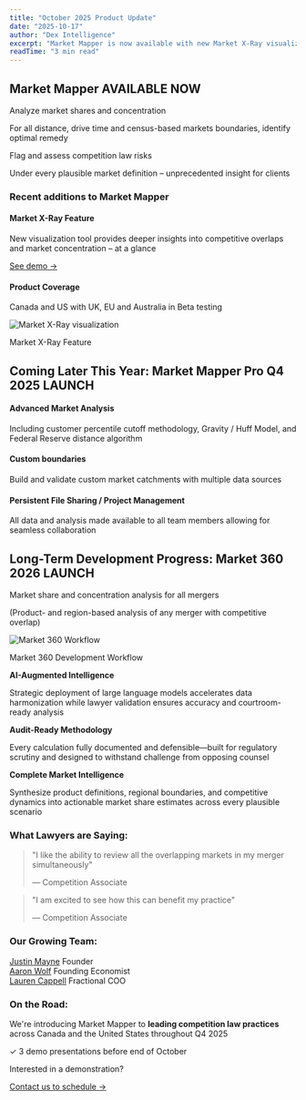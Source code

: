 ```yaml
---
title: "October 2025 Product Update"
date: "2025-10-17"
author: "Dex Intelligence"
excerpt: "Market Mapper is now available with new Market X-Ray visualization, plus updates on Market Mapper Pro and Market 360 development."
readTime: "3 min read"
---
```


<div class="bg-gradient-to-r from-brand/20 to-transparent border-l-4 border-brand p-6 rounded-r-lg mb-6">
<h2 class="text-4xl font-bold text-white mb-4">Market Mapper <span class="inline-block bg-brand text-black text-xs font-bold px-3 py-1 rounded-full ml-2 align-middle">AVAILABLE NOW</span></h2>

<p class="text-white font-semibold mb-2">Analyze market shares and concentration</p>
<p class="text-gray-300 text-sm mb-4">For all distance, drive time and census-based markets boundaries, identify optimal remedy</p>

<p class="text-white font-semibold mb-2">Flag and assess competition law risks</p>
<p class="text-gray-300 text-sm">Under every plausible market definition – unprecedented insight for clients</p>
</div>

<h3 class="text-2xl font-bold text-white mb-4">Recent additions to Market Mapper</h3>

<div class="grid grid-cols-1 md:grid-cols-2 gap-4 mb-6">
<div class="bg-black/40 border border-brand/30 p-4 rounded-lg hover:border-brand transition-all hover:shadow-lg">
<h4 class="text-brand text-lg font-bold mb-2">Market X-Ray Feature</h4>
<p class="text-gray-300 text-sm mb-2">New visualization tool provides deeper insights into competitive overlaps and market concentration – at a glance</p>
<a href="/demos/market-xray" class="text-brand hover:text-white text-sm font-medium inline-block">See demo →</a>
</div>

<div class="bg-black/40 border border-brand/30 p-4 rounded-lg hover:border-brand transition-all hover:shadow-lg">
<h4 class="text-brand text-lg font-bold mb-2">Product Coverage</h4>
<p class="text-gray-300 text-sm">Canada and US with UK, EU and Australia in Beta testing</p>
</div>
</div>

<div class="mb-8">
<img src="/market-xray-screenshot.png" alt="Market X-Ray visualization" class="w-full rounded-lg border border-brand/30" />
<p class="text-gray-400 italic text-sm text-center mt-2">Market X-Ray Feature</p>
</div>

<div class="my-8"></div>

<div class="bg-black border-2 border-brand/40 p-6 rounded-lg">

<h2 class="text-4xl font-bold text-brand mb-4">Coming Later This Year: Market Mapper Pro <span class="inline-block bg-brand text-black text-xs font-bold px-3 py-1 rounded-full ml-2 align-middle">Q4 2025 LAUNCH</span></h2>

<div class="space-y-3 mt-6">
<div class="bg-black/40 border border-brand/30 p-4 rounded-lg hover:border-brand transition-all hover:shadow-lg">
<h4 class="text-brand text-lg font-bold mb-2">Advanced Market Analysis</h4>
<p class="text-gray-300 text-sm">Including customer percentile cutoff methodology, Gravity / Huff Model, and Federal Reserve distance algorithm</p>
</div>

<div class="bg-black/40 border border-brand/30 p-4 rounded-lg hover:border-brand transition-all hover:shadow-lg">
<h4 class="text-brand text-lg font-bold mb-2">Custom boundaries</h4>
<p class="text-gray-300 text-sm">Build and validate custom market catchments with multiple data sources</p>
</div>

<div class="bg-black/40 border border-brand/30 p-4 rounded-lg hover:border-brand transition-all hover:shadow-lg">
<h4 class="text-brand text-lg font-bold mb-2">Persistent File Sharing / Project Management</h4>
<p class="text-gray-300 text-sm">All data and analysis made available to all team members allowing for seamless collaboration</p>
</div>
</div>

</div>

<div class="mb-12"></div>

<div class="bg-black border-2 border-brand/40 p-6 rounded-lg">

<h2 class="text-4xl font-bold text-brand mb-4">Long-Term Development Progress: Market 360 <span class="inline-block bg-brand text-black text-xs font-bold px-3 py-1 rounded-full ml-2 align-middle">2026 LAUNCH</span></h2>

<p class="text-white font-semibold mb-2 mt-3">Market share and concentration analysis for all mergers</p>
<p class="text-gray-300 text-sm mb-4">(Product- and region-based analysis of any merger with competitive overlap)</p>

<div class="my-4">
<img src="/market-360-workflow.png" alt="Market 360 Workflow" class="w-full rounded-lg border border-brand/30" />
<p class="text-gray-400 italic text-sm text-center mt-2">Market 360 Development Workflow</p>
</div>

<div class="grid grid-cols-1 md:grid-cols-3 gap-4 mt-6">
<div class="text-center p-4 bg-black/40 rounded-lg border border-brand/30 hover:border-brand transition-all hover:shadow-lg">
<strong class="text-brand block mb-2 text-lg font-bold">AI-Augmented Intelligence</strong>
<p class="text-gray-300 text-sm">Strategic deployment of large language models accelerates data harmonization while lawyer validation ensures accuracy and courtroom-ready analysis</p>
</div>
<div class="text-center p-4 bg-black/40 rounded-lg border border-brand/30 hover:border-brand transition-all hover:shadow-lg">
<strong class="text-brand block mb-2 text-lg font-bold">Audit-Ready Methodology</strong>
<p class="text-gray-300 text-sm">Every calculation fully documented and defensible—built for regulatory scrutiny and designed to withstand challenge from opposing counsel</p>
</div>
<div class="text-center p-4 bg-black/40 rounded-lg border border-brand/30 hover:border-brand transition-all hover:shadow-lg">
<strong class="text-brand block mb-2 text-lg font-bold">Complete Market Intelligence</strong>
<p class="text-gray-300 text-sm">Synthesize product definitions, regional boundaries, and competitive dynamics into actionable market share estimates across every plausible scenario</p>
</div>
</div>

</div>

<div class="mb-10"></div>

<div class="bg-black/40 border-l-4 border-brand p-4 rounded-r-lg">

<h3 class="text-2xl font-bold text-white mb-4">What Lawyers are Saying:</h3>

<div class="space-y-3 mt-4">
<blockquote class="bg-neutral-900/50 p-4 rounded-lg border border-brand/20">
<p class="text-gray-200 italic text-base mb-2">"I like the ability to review all the overlapping markets in my merger simultaneously"</p>
<footer class="text-gray-400 text-sm">— Competition Associate</footer>
</blockquote>

<blockquote class="bg-neutral-900/50 p-4 rounded-lg border border-brand/20">
<p class="text-gray-200 italic text-base mb-2">"I am excited to see how this can benefit my practice"</p>
<footer class="text-gray-400 text-sm">— Competition Associate</footer>
</blockquote>
</div>

</div>

<div class="mb-10"></div>

<div class="grid grid-cols-1 md:grid-cols-2 gap-4">

<div class="bg-black/70 border border-brand/30 p-6 rounded-lg">

<h3 class="text-xl font-bold text-brand mb-4">Our Growing Team:</h3>

<div class="space-y-3">
<div class="flex items-center gap-3">
<div class="w-2 h-2 bg-brand rounded-full"></div>
<div>
<a href="https://www.linkedin.com/in/justinmayne/" class="text-white hover:text-brand font-semibold text-base transition-colors">Justin Mayne</a>
<span class="text-gray-400 text-sm block">Founder</span>
</div>
</div>
<div class="flex items-center gap-3">
<div class="w-2 h-2 bg-brand rounded-full"></div>
<div>
<a href="https://www.linkedin.com/in/aaronwolf/" class="text-white hover:text-brand font-semibold text-base transition-colors">Aaron Wolf</a>
<span class="text-gray-400 text-sm block">Founding Economist</span>
</div>
</div>
<div class="flex items-center gap-3">
<div class="w-2 h-2 bg-brand rounded-full"></div>
<div>
<a href="https://www.linkedin.com/in/laurencappell/" class="text-white hover:text-brand font-semibold text-base transition-colors">Lauren Cappell</a>
<span class="text-gray-400 text-sm block">Fractional COO</span>
</div>
</div>
</div>

</div>

<div class="bg-black/70 border border-brand/30 p-6 rounded-lg">

<h3 class="text-xl font-bold text-brand mb-4">On the Road:</h3>

<p class="text-gray-300 text-sm mb-4">We're introducing Market Mapper to <strong class="text-white">leading competition law practices</strong> across Canada and the United States throughout Q4 2025</p>

<div class="bg-brand/10 border border-brand/40 p-4 rounded-lg">
<p class="text-gray-300 text-sm mb-2">✓ 3 demo presentations before end of October</p>
<p class="text-gray-300 text-sm mb-3">Interested in a demonstration?</p>
<a href="/contact" class="inline-block bg-brand text-black px-4 py-2 rounded text-sm font-bold hover:bg-[#d68c3f] transition-colors">Contact us to schedule →</a>
</div>

</div>

</div>
